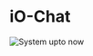 # iO-Chat

![System upto now]([https://raw.githubusercontent.com/ThilinaPrasad/iO-Chat/master/Graphics/login.png](https://raw.githubusercontent.com/ThilinaPrasad/iO-Chat/master/Graphics/login.png))
<!--stackedit_data:
eyJoaXN0b3J5IjpbNDA2MDAwNjA4XX0=
-->